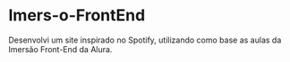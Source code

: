 # Imers-o-FrontEnd
Desenvolvi um site inspirado no Spotify, utilizando como base as aulas da Imersão Front-End da Alura.
